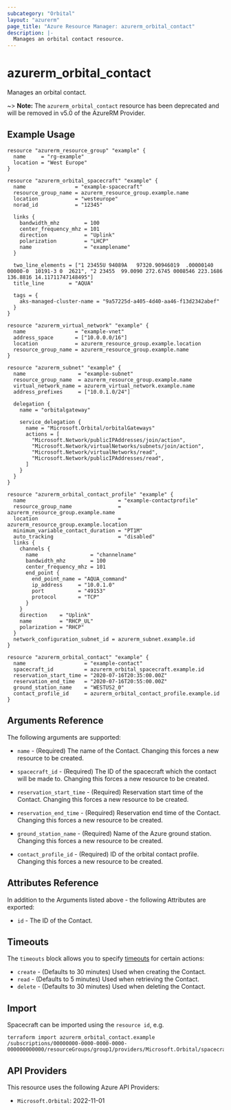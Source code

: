 ```yaml
---
subcategory: "Orbital"
layout: "azurerm"
page_title: "Azure Resource Manager: azurerm_orbital_contact"
description: |-
  Manages an orbital contact resource.
---
```


# azurerm_orbital_contact

Manages an orbital contact.

~> **Note:** The `azurerm_orbital_contact` resource has been deprecated and will be removed in v5.0 of the AzureRM Provider.

## Example Usage

```hcl
resource "azurerm_resource_group" "example" {
  name     = "rg-example"
  location = "West Europe"
}

resource "azurerm_orbital_spacecraft" "example" {
  name                = "example-spacecraft"
  resource_group_name = azurerm_resource_group.example.name
  location            = "westeurope"
  norad_id            = "12345"

  links {
    bandwidth_mhz        = 100
    center_frequency_mhz = 101
    direction            = "Uplink"
    polarization         = "LHCP"
    name                 = "examplename"
  }

  two_line_elements = ["1 23455U 94089A   97320.90946019  .00000140  00000-0  10191-3 0  2621", "2 23455  99.0090 272.6745 0008546 223.1686 136.8816 14.11711747148495"]
  title_line        = "AQUA"

  tags = {
    aks-managed-cluster-name = "9a57225d-a405-4d40-aa46-f13d2342abef"
  }
}

resource "azurerm_virtual_network" "example" {
  name                = "example-vnet"
  address_space       = ["10.0.0.0/16"]
  location            = azurerm_resource_group.example.location
  resource_group_name = azurerm_resource_group.example.name
}

resource "azurerm_subnet" "example" {
  name                 = "example-subnet"
  resource_group_name  = azurerm_resource_group.example.name
  virtual_network_name = azurerm_virtual_network.example.name
  address_prefixes     = ["10.0.1.0/24"]

  delegation {
    name = "orbitalgateway"

    service_delegation {
      name = "Microsoft.Orbital/orbitalGateways"
      actions = [
        "Microsoft.Network/publicIPAddresses/join/action",
        "Microsoft.Network/virtualNetworks/subnets/join/action",
        "Microsoft.Network/virtualNetworks/read",
        "Microsoft.Network/publicIPAddresses/read",
      ]
    }
  }
}

resource "azurerm_orbital_contact_profile" "example" {
  name                              = "example-contactprofile"
  resource_group_name               = azurerm_resource_group.example.name
  location                          = azurerm_resource_group.example.location
  minimum_variable_contact_duration = "PT1M"
  auto_tracking                     = "disabled"
  links {
    channels {
      name                 = "channelname"
      bandwidth_mhz        = 100
      center_frequency_mhz = 101
      end_point {
        end_point_name = "AQUA_command"
        ip_address     = "10.0.1.0"
        port           = "49153"
        protocol       = "TCP"
      }
    }
    direction    = "Uplink"
    name         = "RHCP_UL"
    polarization = "RHCP"
  }
  network_configuration_subnet_id = azurerm_subnet.example.id
}

resource "azurerm_orbital_contact" "example" {
  name                   = "example-contact"
  spacecraft_id          = azurerm_orbital_spacecraft.example.id
  reservation_start_time = "2020-07-16T20:35:00.00Z"
  reservation_end_time   = "2020-07-16T20:55:00.00Z"
  ground_station_name    = "WESTUS2_0"
  contact_profile_id     = azurerm_orbital_contact_profile.example.id
}
```

## Arguments Reference

The following arguments are supported:

* `name` - (Required) The name of the Contact. Changing this forces a new resource to be created.

* `spacecraft_id` - (Required) The ID of the spacecraft which the contact will be made to. Changing this forces a new resource to be created.

* `reservation_start_time` - (Required) Reservation start time of the Contact. Changing this forces a new resource to be created.

* `reservation_end_time` - (Required) Reservation end time of the Contact. Changing this forces a new resource to be created.

* `ground_station_name` - (Required) Name of the Azure ground station. Changing this forces a new resource to be created.

* `contact_profile_id` - (Required) ID of the orbital contact profile. Changing this forces a new resource to be created.

## Attributes Reference

In addition to the Arguments listed above - the following Attributes are exported:

* `id` - The ID of the Contact.

## Timeouts

The `timeouts` block allows you to specify [timeouts](https://www.terraform.io/docs/configuration/resources.html#timeouts) for certain actions:

* `create` - (Defaults to 30 minutes) Used when creating the Contact.
* `read` - (Defaults to 5 minutes) Used when retrieving the Contact.
* `delete` - (Defaults to 30 minutes) Used when deleting the Contact.

## Import

Spacecraft can be imported using the `resource id`, e.g.

```shell
terraform import azurerm_orbital_contact.example /subscriptions/00000000-0000-0000-0000-000000000000/resourceGroups/group1/providers/Microsoft.Orbital/spacecrafts/spacecraft1/contacts/contact1
```

## API Providers
<!-- This section is generated, changes will be overwritten -->
This resource uses the following Azure API Providers:

* `Microsoft.Orbital`: 2022-11-01
